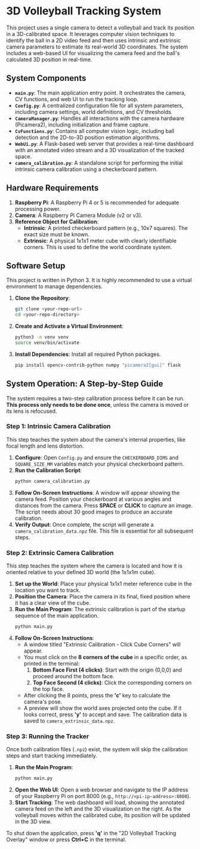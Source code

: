 # 3D Volleyball Tracking System

This project uses a single camera to detect a volleyball and track its position in a 3D-calibrated space. It leverages computer vision techniques to identify the ball in a 2D video feed and then uses intrinsic and extrinsic camera parameters to estimate its real-world 3D coordinates. The system includes a web-based UI for visualizing the camera feed and the ball's calculated 3D position in real-time.

## System Components

- **`main.py`**: The main application entry point. It orchestrates the camera, CV functions, and web UI to run the tracking loop.
- **`Config.py`**: A centralized configuration file for all system parameters, including camera settings, world definitions, and CV thresholds.
- **`CameraManager.py`**: Handles all interactions with the camera hardware (Picamera2), including initialization and frame capture.
- **`CvFunctions.py`**: Contains all computer vision logic, including ball detection and the 2D-to-3D position estimation algorithms.
- **`WebUi.py`**: A Flask-based web server that provides a real-time dashboard with an annotated video stream and a 3D visualization of the tracked space.
- **`camera_calibration.py`**: A standalone script for performing the initial intrinsic camera calibration using a checkerboard pattern.

## Hardware Requirements

1.  **Raspberry Pi**: A Raspberry Pi 4 or 5 is recommended for adequate processing power.
2.  **Camera**: A Raspberry Pi Camera Module (v2 or v3).
3.  **Reference Object for Calibration**:
    * **Intrinsic**: A printed checkerboard pattern (e.g., 10x7 squares). The exact size must be known.
    * **Extrinsic**: A physical 1x1x1 meter cube with clearly identifiable corners. This is used to define the world coordinate system.

## Software Setup

This project is written in Python 3. It is highly recommended to use a virtual environment to manage dependencies.

1.  **Clone the Repository**:
    ```bash
    git clone <your-repo-url>
    cd <your-repo-directory>
    ```

2.  **Create and Activate a Virtual Environment**:
    ```bash
    python3 -m venv venv
    source venv/bin/activate
    ```

3.  **Install Dependencies**: Install all required Python packages.
    ```bash
    pip install opencv-contrib-python numpy "picamera2[gui]" flask
    ```

## System Operation: A Step-by-Step Guide

The system requires a two-step calibration process before it can be run. **This process only needs to be done once**, unless the camera is moved or its lens is refocused.

### Step 1: Intrinsic Camera Calibration

This step teaches the system about the camera's internal properties, like focal length and lens distortion.

1.  **Configure**: Open `Config.py` and ensure the `CHECKERBOARD_DIMS` and `SQUARE_SIZE_MM` variables match your physical checkerboard pattern.
2.  **Run the Calibration Script**:
    ```bash
    python camera_calibration.py
    ```
3.  **Follow On-Screen Instructions**: A window will appear showing the camera feed. Position your checkerboard at various angles and distances from the camera. Press **SPACE** or **CLICK** to capture an image. The script needs about 30 good images to produce an accurate calibration.
4.  **Verify Output**: Once complete, the script will generate a `camera_calibration_data.npz` file. This file is essential for all subsequent steps.

### Step 2: Extrinsic Camera Calibration

This step teaches the system where the camera is located and how it is oriented relative to your defined 3D world (the 1x1x1m cube).

1.  **Set up the World**: Place your physical 1x1x1 meter reference cube in the location you want to track.
2.  **Position the Camera**: Place the camera in its final, fixed position where it has a clear view of the cube.
3.  **Run the Main Program**: The extrinsic calibration is part of the startup sequence of the main application.
    ```bash
    python main.py
    ```
4.  **Follow On-Screen Instructions**:
    * A window titled "Extrinsic Calibration - Click Cube Corners" will appear.
    * You must click on the **8 corners of the cube** in a specific order, as printed in the terminal:
        1.  **Bottom Face First (4 clicks)**: Start with the origin (0,0,0) and proceed around the bottom face.
        2.  **Top Face Second (4 clicks)**: Click the corresponding corners on the top face.
    * After clicking the 8 points, press the **'c'** key to calculate the camera's pose.
    * A preview will show the world axes projected onto the cube. If it looks correct, press **'y'** to accept and save. The calibration data is saved to `camera_extrinsic_data.npz`.

### Step 3: Running the Tracker

Once both calibration files (`.npz`) exist, the system will skip the calibration steps and start tracking immediately.

1.  **Run the Main Program**:
    ```bash
    python main.py
    ```
2.  **Open the Web UI**: Open a web browser and navigate to the IP address of your Raspberry Pi on port 8000 (e.g., `http://<pi-ip-address>:8000`).
3.  **Start Tracking**: The web dashboard will load, showing the annotated camera feed on the left and the 3D visualization on the right. As the volleyball moves within the calibrated cube, its position will be updated in the 3D view.

To shut down the application, press **'q'** in the "2D Volleyball Tracking Overlay" window or press **Ctrl+C** in the terminal.
